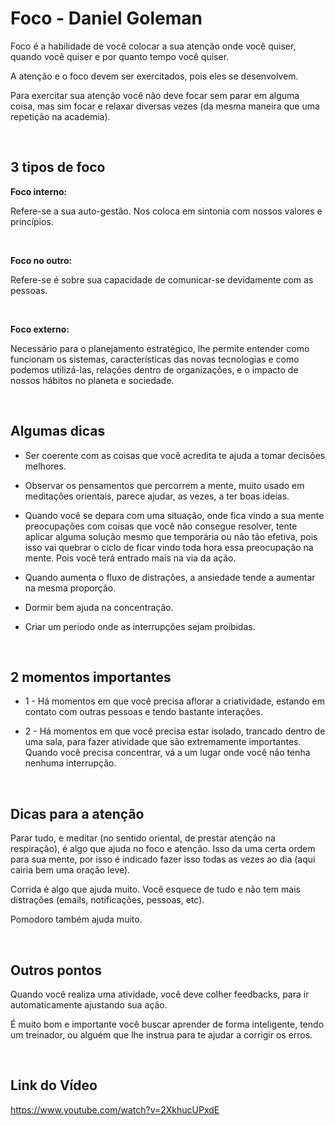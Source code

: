
# Foco - Daniel Goleman

Foco é a habilidade de você colocar a sua atenção onde você quiser, quando você quiser e por quanto tempo você quiser.

A atenção e o foco devem ser exercitados, pois eles se desenvolvem.

Para exercitar sua atenção você não deve focar sem parar em alguma coisa, mas sim focar e relaxar diversas vezes (da mesma maneira que uma repetição na academia).

<br>

3 tipos de foco
---

<b>Foco interno: </b>

Refere-se a sua auto-gestão.
Nos coloca em sintonia com nossos valores e princípios.

<br>

<b>Foco no outro:</b>

Refere-se é sobre sua capacidade de comunicar-se devidamente com as pessoas.

<br>

<b>Foco externo:</b>

Necessário para o planejamento estratégico, lhe permite entender como funcionam os sistemas, características das novas tecnologias e como podemos utilizá-las, relações dentro de organizações, e o impacto de nossos hábitos no planeta e sociedade.

<br>

Algumas dicas
---

- Ser coerente com as coisas que você acredita te ajuda a tomar decisões melhores.

- Observar os pensamentos que percorrem a mente, muito usado em meditações orientais, parece ajudar, as vezes, a ter boas ideias.

- Quando você se depara com uma situação, onde fica vindo a sua mente preocupações com coisas que você não consegue resolver, tente aplicar alguma solução mesmo que temporária ou não tão efetiva, pois isso vai quebrar o ciclo de ficar vindo toda hora essa preocupação na mente. Pois você terá entrado mais na via da ação.

- Quando aumenta o fluxo de distrações, a ansiedade tende a aumentar na mesma proporção.

- Dormir bem ajuda na concentração.

- Criar um período onde as interrupções sejam proibidas.

<br>

2 momentos importantes
---

- 1 - Há momentos em que você precisa aflorar a criatividade, estando em contato com outras pessoas e tendo bastante interações.

- 2 - Há momentos em que você precisa estar isolado, trancado dentro de uma sala, para fazer atividade que são extremamente importantes. Quando você precisa concentrar, vá a um lugar onde você não tenha nenhuma interrupção.

<br>

Dicas para a atenção
---

Parar tudo, e meditar (no sentido oriental, de prestar atenção na respiração), é algo que ajuda no foco e atenção. Isso da uma certa ordem para sua mente, por isso é indicado fazer isso todas as vezes ao dia (aqui cairia bem uma oração leve).

Corrida é algo que ajuda muito. Você esquece de tudo e não tem mais distrações (emails, notificações, pessoas, etc).

Pomodoro também ajuda muito.

<br>

Outros pontos
---

Quando você realiza uma atividade, você deve colher feedbacks, para ir automaticamente ajustando sua ação.

É muito bom e importante você buscar aprender de forma inteligente, tendo um treinador, ou alguém que lhe instrua para te ajudar a corrigir os erros.

<br>

## Link do Vídeo

https://www.youtube.com/watch?v=2XkhucUPxdE


